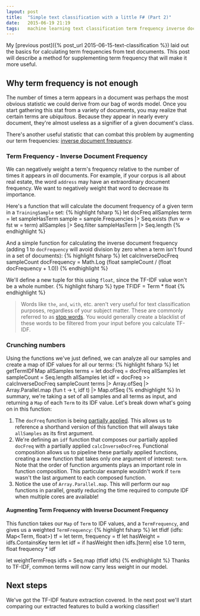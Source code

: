 ```yaml
---
layout: post
title:  "Simple text classification with a little F# (Part 2)"
date:   2015-06-19 21:19
tags:	machine learning text classification term frequency inverse document frequency tfidf
---
```

My [previous post]({% post_url 2015-06-15-text-classification %}) laid out the basics for calculating term frequencies from text documents. This post will describe a method for supplementing term frequency that will make it more useful.

## Why term frequency is not enough

The number of times a term appears in a document was perhaps the most obvious statistic we could derive from our bag of words model. Once you start gathering this stat from a variety of documents, you may realize that certain terms are *ubiquitous*. Because they appear in nearly every document, they're almost useless as a signifier of a given document's class.

There's another useful statistic that can combat this problem by augmenting our term frequencies: [inverse document frequency](https://en.wikipedia.org/wiki/Tf–idf).

### Term Frequency - Inverse Document Frequency

We can negatively weight a term's frequency relative to the number of times it appears in *all* documents. For example, if your corpus is all about real estate, the word `address` may have an extraordinary document frequency. We want to negatively weight that word to decrease its importance.

Here's a function that will calculate the document frequency of a given term in a `TrainingSample` set:
{% highlight fsharp %}
let docFreq allSamples term =
    let sampleHasTerm sample = sample.Frequencies |> Seq.exists (fun w -> fst w = term)
    allSamples |> Seq.filter sampleHasTerm |> Seq.length
{% endhighlight %}

And a simple function for calculating the inverse document frequency (adding 1 to `docFrequency` will avoid division by zero when a term isn't found in a set of documents):
{% highlight fsharp %}
let calcInverseDocFreq sampleCount docFrequency = 
    Math.Log (float sampleCount / (float docFrequency + 1.0))
{% endhighlight %}

We'll define a new tuple for this using `float`, since the TF-IDF value won't be a whole number.
{% highlight fsharp %}
type TFIDF = Term * float
{% endhighlight %}

> Words like `the`, `and`, `with`, etc. aren't very useful for text classification purposes, regardless of your subject matter. These are commonly referred to as [stop words](https://en.wikipedia.org/wiki/Stop_words). You would generally create a blacklist of these words to be filtered from your input before you calculate TF-IDF.

### Crunching numbers

Using the functions we've just defined, we can analyze all our samples and create a map of IDF values for all our terms:
{% highlight fsharp %}
let getTermIDFMap allSamples terms =
    let docFreq = docFreq allSamples
    let sampleCount = Seq.length allSamples
    let idf = docFreq >> calcInverseDocFreq sampleCount
    terms
    |> Array.ofSeq
    |> Array.Parallel.map (fun t -> t, idf t)
    |> Map.ofSeq
{% endhighlight %}
In summary, we're taking a set of all samples and all terms as input, and returning a `Map` of each `Term` to its IDF value. Let's break down what's going on in this function:

1.	The `docFreq` function is being [partially applied](https://en.wikipedia.org/wiki/Partial_application). This allows us to reference a shorthand version of this function that will always take `allSamples` as its first argument.
2.	We're defining an `idf` function that composes our partially applied `docFreq` with a partially applied `calcInverseDocFreq`. Functional composition allows us to pipeline these partially applied functions, creating a new function that takes only one argument of interest: `term`. Note that the order of function arguments plays an important role in function composition. This particular example wouldn't work if `term` wasn't the last argument to each composed function.
3.	Notice the use of `Array.Parallel.map`. This will perform our `map` functions in parallel, greatly reducing the time required to compute IDF when multiple cores are available!

#### Augmenting Term Frequency with Inverse Document Frequency

This function takes our `Map` of `Term` to IDF values, and a `TermFrequency`, and gives us a weighted `TermFrequency`:
{% highlight fsharp %}
let tfidf (idfs: Map<Term, float>) tf =
    let term, frequency = tf
    let hasWeight = idfs.ContainsKey term
    let idf = if hasWeight then idfs.[term] else 1.0
    term, float frequency * idf

let weightTermFreqs idfs = Seq.map (tfidf idfs)
{% endhighlight %}
Thanks to TF-IDF, common terms will now carry less weight in our model.

## Next steps

We've got the TF-IDF feature extraction covered. In the next post we'll start comparing our extracted features to build a working classifier!
